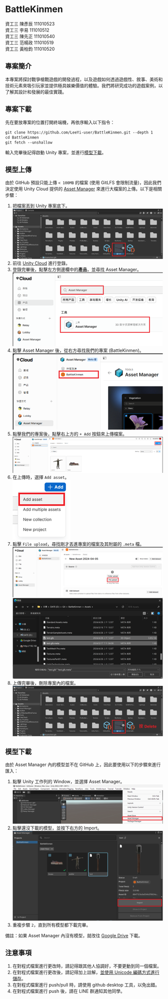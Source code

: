 # BattleKinmen

資工三 陳彥辰 111010523  
資工三 李易 111010512  
資工三 陳先正 111010540  
資工三 范楊政 111010519  
資工三 黃柏鈞 111010520

## 專案簡介

本專案將探討戰爭槍戰遊戲的開發過程，以及遊戲如何透過遊戲性、敘事、美術和技術元素來吸引玩家並提供極具娛樂價值的體驗。我們將研究成功的遊戲案例，以了解其設計和發展的最佳實踐。

## 專案下載

先在要放專案的位置打開終端機，再依序輸入以下指令：

```
git clone https://github.com/LeeYi-user/BattleKinmen.git --depth 1
cd BattleKinmen
git fetch --unshallow
```

輸入完畢後記得啟動 Unity 專案，並進行[模型下載](#模型下載)。

## 模型上傳

由於 GitHub 預設只能上傳 `< 100MB` 的檔案 (使用 GitLFS 會限制流量)，因此我們決定使用 Unity Cloud 提供的 [Asset Manager](https://unity.com/products/asset-manager) 來進行大檔案的上傳。以下是相關步驟：

1. 把檔案丟到 Unity 專案底下。  
![](./Images/01.png)
2. 前往 [Unity Cloud](https://cloud.unity.com/home/login?redirectTo=Lw==) 進行登錄。
3. 登錄完畢後，點擊左方側邊欄中的**產品**，並尋找 Asset Manager。  
![](./Images/02.png)
4. 點擊 Asset Manager 後，從右方尋找我們的專案 (BattleKinmen)。  
![](./Images/03.png)
5. 點擊我們的專案後，點擊右上方的 `+ Add` 按鈕來上傳檔案。  
![](./Images/04.png)
6. 在上傳時，選擇 `Add asset`。  
![](./Images/05.png)
7. 點擊 `File upload`，尋找剛才丟進專案的檔案及其附屬的 `.meta` 檔。  
![](./Images/06.png)  
![](./Images/07.png)
8. 上傳完畢後，刪除專案內的檔案。  
![](./Images/08.png)

## 模型下載

由於 Asset Manager 內的模型並不在 GitHub 上，因此要使用以下的步驟來進行匯入：

1. 點擊 Unity 工作列的 Window，並選擇 Asset Manager。  
![](./Images/09.png)
2. 點擊還沒下載的模型，並按下右方的 Import。  
![](./Images/10.png)
3. 重複步驟 `2`，直到所有模型都下載完畢。

備註：如果 Asset Manager 內沒有模型，就改往 [Google Drive](https://drive.google.com/file/d/1jxKpbF7kP-V_hCT-BS7jsEUngrJyPb4U/view?usp=sharing) 下載。

## 注意事項

1. 在對程式檔案進行更改時，請記得跟其他人協調好，不要更動到同一個檔案。
2. 在對程式檔案進行更改後，請記得加上註解，[並使用 Unicode 編碼方式進行儲存](https://learn.microsoft.com/zh-tw/visualstudio/ide/encodings-and-line-breaks?view=vs-2022#advanced-save-options)。
3. 在對程式檔案進行 push/pull 時，請使用 github desktop 工具，以免出錯。
4. 在對程式檔案進行 push 後，請在 LINE 群通知其他同學。
